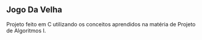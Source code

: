 ## Jogo Da Velha
Projeto feito em C utilizando os conceitos aprendidos na matéria de Projeto de Algoritmos I. 
